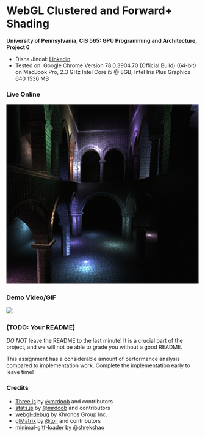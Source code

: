 WebGL Clustered and Forward+ Shading
======================

**University of Pennsylvania, CIS 565: GPU Programming and Architecture, Project 6**

* Disha Jindal: [Linkedin](https://www.linkedin.com/in/disha-jindal/)
* Tested on: Google Chrome Version 78.0.3904.70 (Official Build) (64-bit) on MacBook Pro, 2.3 GHz Intel Core i5 @ 8GB, Intel Iris Plus Graphics 640 1536 MB
### Live Online

[![](img/thumb.png)](http://TODO.github.io/Project5B-WebGL-Deferred-Shading)

### Demo Video/GIF

[![](img/video.png)](TODO)

### (TODO: Your README)

*DO NOT* leave the README to the last minute! It is a crucial part of the
project, and we will not be able to grade you without a good README.

This assignment has a considerable amount of performance analysis compared
to implementation work. Complete the implementation early to leave time!


### Credits

* [Three.js](https://github.com/mrdoob/three.js) by [@mrdoob](https://github.com/mrdoob) and contributors
* [stats.js](https://github.com/mrdoob/stats.js) by [@mrdoob](https://github.com/mrdoob) and contributors
* [webgl-debug](https://github.com/KhronosGroup/WebGLDeveloperTools) by Khronos Group Inc.
* [glMatrix](https://github.com/toji/gl-matrix) by [@toji](https://github.com/toji) and contributors
* [minimal-gltf-loader](https://github.com/shrekshao/minimal-gltf-loader) by [@shrekshao](https://github.com/shrekshao)
